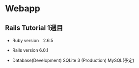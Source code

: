 # Webapp

## Rails Tutorial 1週目

* Ruby version　2.6.5

* Rails version 6.0.1

* Database(Development) SQLite 3
          (Production)  MySQL(予定)

